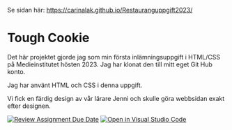 Se sidan här: https://carinalak.github.io/Restauranguppgift2023/

# Tough Cookie  

Det här projektet gjorde jag som min första inlämningsuppgift i HTML/CSS på Medieinstitutet hösten 2023.
Jag har klonat den till mitt eget Git Hub konto.  

Jag har använt HTML och CSS i denna uppgift.  

Vi fick en färdig design av vår lärare Jenni och skulle göra webbsidan exakt efter designen.




[![Review Assignment Due Date](https://classroom.github.com/assets/deadline-readme-button-24ddc0f5d75046c5622901739e7c5dd533143b0c8e959d652212380cedb1ea36.svg)](https://classroom.github.com/a/Vn2OsCAg)
[![Open in Visual Studio Code](https://classroom.github.com/assets/open-in-vscode-718a45dd9cf7e7f842a935f5ebbe5719a5e09af4491e668f4dbf3b35d5cca122.svg)](https://classroom.github.com/online_ide?assignment_repo_id=12396370&assignment_repo_type=AssignmentRepo)

